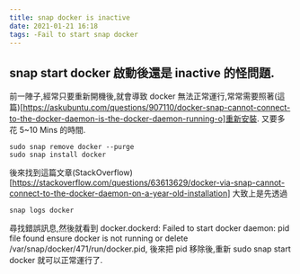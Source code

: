 ```yaml
---
title: snap docker is inactive
date: 2021-01-21 16:18
tags: -Fail to start snap docker
---
```


## snap start docker 啟動後還是 inactive 的怪問題.



前一陣子,經常只要重新開機後,就會導致 docker 無法正常運行,常常需要照著(這篇)[https://askubuntu.com/questions/907110/docker-snap-cannot-connect-to-the-docker-daemon-is-the-docker-daemon-running-o]重新安裝. 又要多花 5~10 Mins 的時間.
```
sudo snap remove docker --purge
sudo snap install docker
```

後來找到這篇文章(StackOverflow)[https://stackoverflow.com/questions/63613629/docker-via-snap-cannot-connect-to-the-docker-daemon-on-a-year-old-installation] 大致上是先透過 
```
snap logs docker
``` 
尋找錯誤訊息,然後就看到 docker.dockerd: Failed to start docker daemon: pid file found ensure docker is not running or delete /var/snap/docker/471/run/docker.pid, 後來把 pid 移除後,重新 sudo snap start docker 就可以正常運行了.

